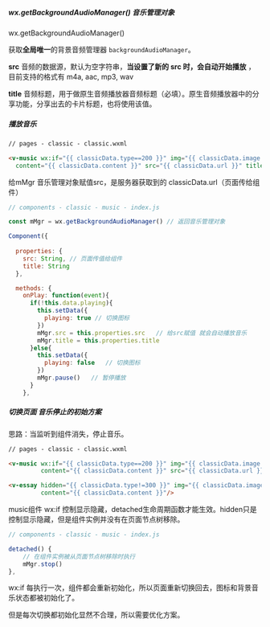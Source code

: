 ##### wx.getBackgroundAudioManager() 音乐管理对象

wx.getBackgroundAudioManager()

获取**全局唯一**的背景音频管理器 `backgroundAudioManager`。

**src**  音频的数据源，默认为空字符串，**当设置了新的 src 时，会自动开始播放** ，目前支持的格式有 m4a, aac, mp3, wav

**title** 音频标题，用于做原生音频播放器音频标题（必填）。原生音频播放器中的分享功能，分享出去的卡片标题，也将使用该值。



##### 播放音乐

```html
// pages - classic - classic.wxml

<v-music wx:if="{{ classicData.type==200 }}" img="{{ classicData.image }}"
  content="{{ classicData.content }}" src="{{ classicData.url }}" title="{{classicData.title}}" />
```

给mMgr 音乐管理对象赋值src，是服务器获取到的 classicData.url（页面传给组件）

```js
// components - classic - music - index.js

const mMgr = wx.getBackgroundAudioManager() // 返回音乐管理对象

Component({
  
  properties: {
    src: String, // 页面传值给组件
    title: String
  },

  methods: {
    onPlay: function(event){
      if(!this.data.playing){
        this.setData({
          playing: true // 切换图标
        })
        mMgr.src = this.properties.src   // 给src赋值 就会自动播放音乐
        mMgr.title = this.properties.title
      }else{
        this.setData({
          playing: false   // 切换图标
        })
        mMgr.pause()   // 暂停播放
      }
    },
```

##### 切换页面 音乐停止的初始方案

思路：当监听到组件消失，停止音乐。

```html
// pages - classic - classic.wxml

<v-music wx:if="{{ classicData.type==200 }}" img="{{ classicData.image }}"
         content="{{ classicData.content }}" src="{{ classicData.url }}" title="{{classicData.title}}" />

<v-essay hidden="{{ classicData.type!=300 }}" img="{{ classicData.image }}"
         content="{{ classicData.content }}"/>
```

music组件 wx:if 控制显示隐藏，detached生命周期函数才能生效。hidden只是控制显示隐藏，但是组件实例并没有在页面节点树移除。

```js
// components - classic - music - index.js

detached() {
    // 在组件实例被从页面节点树移除时执行
    mMgr.stop()
},
```

wx:if 每执行一次，组件都会重新初始化，所以页面重新切换回去，图标和背景音乐状态都被初始化了。

但是每次切换都初始化显然不合理，所以需要优化方案。